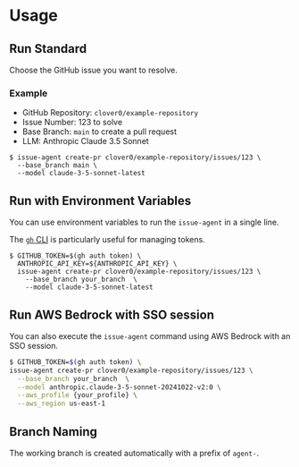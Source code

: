 # Usage

## Run Standard
Choose the GitHub issue you want to resolve.

### Example

- GitHub Repository: `clover0/example-repository`
- Issue Number: 123 to solve
- Base Branch: `main` to create a pull request
- LLM: Anthropic Claude 3.5 Sonnet

```shell
$ issue-agent create-pr clover0/example-repository/issues/123 \
  --base_branch main \
  --model claude-3-5-sonnet-latest
```

## Run with Environment Variables
You can use environment variables to run the `issue-agent` in a single line.

The [`gh` CLI](https://github.com/cli/cli#installation) is particularly useful for managing tokens.

```shell
$ GITHUB_TOKEN=$(gh auth token) \
  ANTHROPIC_API_KEY=${ANTHROPIC_API_KEY} \
  issue-agent create-pr clover0/example-repository/issues/123 \
    --base_branch your_branch  \
    --model claude-3-5-sonnet-latest
```


## Run AWS Bedrock with SSO session
You can also execute the `issue-agent` command using AWS Bedrock with an SSO session.

```sh
$ GITHUB_TOKEN=$(gh auth token) \
issue-agent create-pr clover0/example-repository/issues/123 \
  --base_branch your_branch  \
  --model anthropic.claude-3-5-sonnet-20241022-v2:0 \
  --aws_profile {your_profile} \
  --aws_region us-east-1
```


## Branch Naming

The working branch is created automatically with a prefix of `agent-`.
